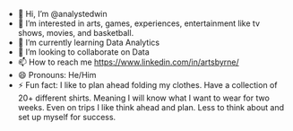 - 👋 Hi, I’m @analystedwin
- 👀 I’m interested in arts, games, experiences, entertainment like tv shows, movies, and basketball. 
- 🌱 I’m currently learning Data Analytics
- 💞️ I’m looking to collaborate on Data
- 📫 How to reach me https://www.linkedin.com/in/artsbyrne/
- 😄 Pronouns: He/Him
- ⚡ Fun fact: I like to plan ahead folding my clothes. Have a collection of 20+ different shirts. Meaning I will know what I want to wear for two weeks. Even on trips I like think ahead and plan. Less to think about and set up myself for success.

<!---
analystedwin/analystedwin is a ✨ special ✨ repository because its `README.md` (this file) appears on your GitHub profile.
You can click the Preview link to take a look at your changes.
--->
